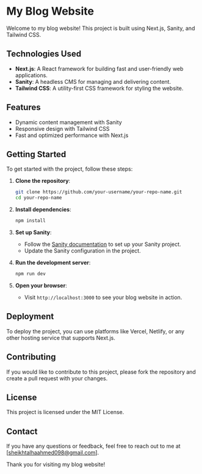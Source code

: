 # My Blog Website

Welcome to my blog website! This project is built using Next.js, Sanity, and Tailwind CSS.

## Technologies Used

- **Next.js**: A React framework for building fast and user-friendly web applications.
- **Sanity**: A headless CMS for managing and delivering content.
- **Tailwind CSS**: A utility-first CSS framework for styling the website.

## Features

- Dynamic content management with Sanity
- Responsive design with Tailwind CSS
- Fast and optimized performance with Next.js

## Getting Started

To get started with the project, follow these steps:

1. **Clone the repository**:
    ```bash
    git clone https://github.com/your-username/your-repo-name.git
    cd your-repo-name
    ```

2. **Install dependencies**:
    ```bash
    npm install
    ```

3. **Set up Sanity**:
    - Follow the [Sanity documentation](https://www.sanity.io/docs) to set up your Sanity project.
    - Update the Sanity configuration in the project.

4. **Run the development server**:
    ```bash
    npm run dev
    ```

5. **Open your browser**:
    - Visit `http://localhost:3000` to see your blog website in action.

## Deployment

To deploy the project, you can use platforms like Vercel, Netlify, or any other hosting service that supports Next.js.

## Contributing

If you would like to contribute to this project, please fork the repository and create a pull request with your changes.

## License

This project is licensed under the MIT License.

## Contact

If you have any questions or feedback, feel free to reach out to me at [sheikhtalhaahmed098@gmail.com].

Thank you for visiting my blog website!
